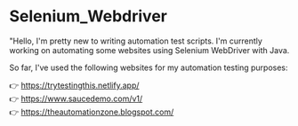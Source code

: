 # Selenium_Webdriver
"Hello, I'm pretty new to writing automation test scripts. I'm currently working on automating some websites using Selenium WebDriver with Java.

So far, I've used the following websites for my automation testing purposes:

👉 https://trytestingthis.netlify.app/ <br>
👉 https://www.saucedemo.com/v1/</h4><br>
👉 https://theautomationzone.blogspot.com/
